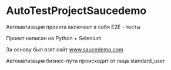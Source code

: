 # AutoTestProjectSaucedemo

Автоматизация проекта включает в себя E2E - тесты

Проект написан на Python + Selenium

За основу был взят сайт www.saucedemo.com

Автоматизация бизнес-пути происходит от лица standard_user
